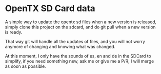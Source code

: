 # OpenTX SD Card data

A simple way to update the opentx sd files when a new version is released, simply clone this project on the sdcard, and do git pull when a new version is ready. 

That way git will handle all the updates of files, and you will not worry anymore of changing and knowing what was changed. 


At this moment, I only have the sounds of es, en and de in the SDCard to simplify, if you need something new, ask me or give me a P/R, I will merge as soon as possible. 
